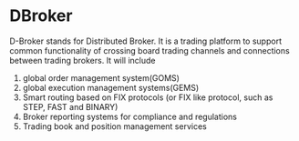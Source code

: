 # DBroker
D-Broker stands for Distributed Broker. It is a trading platform to support common functionality of crossing board trading channels and connections between trading brokers. It will include 
1. global order management system(GOMS)
2. global execution management systems(GEMS)
3. Smart routing based on FIX protocols (or FIX like protocol, such as STEP, FAST and BINARY)
4. Broker reporting systems for compliance and regulations
5. Trading book and position management services

